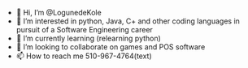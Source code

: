 - 👋 Hi, I’m @LogunedeKole
- 👀 I’m interested in python, Java, C+ and other coding languages in pursuit of a Software Engineering career
- 🌱 I’m currently learning (relearning python)
- 💞️ I’m looking to collaborate on games and POS software
- 📫 How to reach me 510-967-4764(text)

<!---
LogunedeKole/LogunedeKole is a ✨ special ✨ repository because its `README.md` (this file) appears on your GitHub profile.
You can click the Preview link to take a look at your changes.
--->

